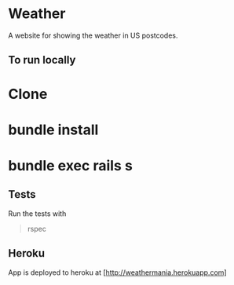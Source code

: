 Weather
=======

A website for showing the weather in US postcodes.

To run locally
--------------

# Clone
# bundle install
# bundle exec rails s

Tests
-----

Run the tests with

> rspec

Heroku
------

App is deployed to heroku at [http://weathermania.herokuapp.com]
